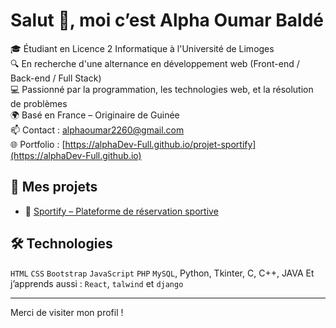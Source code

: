 # Salut 👋, moi c’est Alpha Oumar Baldé

🎓 Étudiant en Licence 2 Informatique à l'Université de Limoges  
🔍 En recherche d'une alternance en développement web (Front-end / Back-end / Full Stack)  
💻 Passionné par la programmation, les technologies web, et la résolution de problèmes  
🌍 Basé en France – Originaire de Guinée  
📫 Contact : alphaoumar2260@gmail.com  
🌐 Portfolio : [https://alphaDev-Full.github.io/projet-sportify](https://alphaDev-Full.github.io)

## 💼 Mes projets

- 🔗 [Sportify – Plateforme de réservation sportive](https://github.com/alphaDev-Full/projet-sportify)

## 🛠️ Technologies

`HTML` `CSS` `Bootstrap` `JavaScript` `PHP` `MySQL`, Python, Tkinter, C, C++, JAVA
Et j’apprends aussi : `React`, `talwind` et `django`

---

Merci de visiter mon profil !
